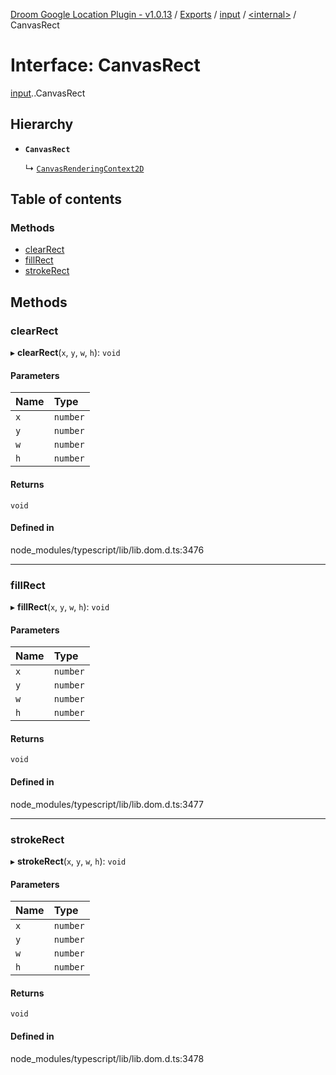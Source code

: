 [Droom Google Location Plugin - v1.0.13](../README.md) / [Exports](../modules.md) / [input](../modules/input.md) / [<internal\>](../modules/input._internal_.md) / CanvasRect

# Interface: CanvasRect

[input](../modules/input.md).[<internal>](../modules/input._internal_.md).CanvasRect

## Hierarchy

- **`CanvasRect`**

  ↳ [`CanvasRenderingContext2D`](input._internal_.CanvasRenderingContext2D.md)

## Table of contents

### Methods

- [clearRect](input._internal_.CanvasRect.md#clearrect)
- [fillRect](input._internal_.CanvasRect.md#fillrect)
- [strokeRect](input._internal_.CanvasRect.md#strokerect)

## Methods

### clearRect

▸ **clearRect**(`x`, `y`, `w`, `h`): `void`

#### Parameters

| Name | Type |
| :------ | :------ |
| `x` | `number` |
| `y` | `number` |
| `w` | `number` |
| `h` | `number` |

#### Returns

`void`

#### Defined in

node_modules/typescript/lib/lib.dom.d.ts:3476

___

### fillRect

▸ **fillRect**(`x`, `y`, `w`, `h`): `void`

#### Parameters

| Name | Type |
| :------ | :------ |
| `x` | `number` |
| `y` | `number` |
| `w` | `number` |
| `h` | `number` |

#### Returns

`void`

#### Defined in

node_modules/typescript/lib/lib.dom.d.ts:3477

___

### strokeRect

▸ **strokeRect**(`x`, `y`, `w`, `h`): `void`

#### Parameters

| Name | Type |
| :------ | :------ |
| `x` | `number` |
| `y` | `number` |
| `w` | `number` |
| `h` | `number` |

#### Returns

`void`

#### Defined in

node_modules/typescript/lib/lib.dom.d.ts:3478
